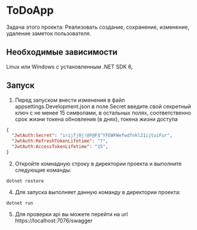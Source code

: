 ToDoApp
=============================

Задача этого проекта: Реализовать создание, сохранение, изменение, удаление заметок пользователя.


Необходимые зависимости
------------
Linux или Windows с установленным .NET SDK 6,

Запуск
-----------

1. Перед запуском внести изменения в файл appsettings.Development.json
 в поле Secret введите свой секретный ключ с не менее 15 символами, в остальных полях, соответственно срок жизни токена обновления (в днях), токена жизни доступа
 
```json
{
  "JwtAuth:Secret": "irijfj0j!@F@F$^YFEWFWefwdfnkl21ijtuiFur",
  "JwtAuth:RefreshTokenLifetime": "7",
  "JwtAuth:AccessTokenLifetime": "15",
}
```
2. Откройте комнадную строку в директории проекта и выполните следующие команды:
```shell
dotnet restore
```
4. Для запуска выполняет данную команду в директории проекта:
```shell
dotnet run
```
5. Для проверки api вы можете перейти на url https://localhost:7076/swagger
